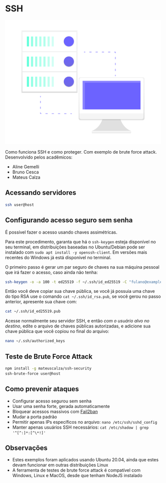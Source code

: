 # SSH

![SSH Server](/images/server.png)

Como funciona SSH e como proteger. Com exemplo de brute force attack.
Desenvolvido pelos acadêmicos:

 - Aline Gemelli
 - Bruno Cesca
 - Mateus Calza

## Acessando servidores

```bash
ssh user@host
```

## Configurando acesso seguro sem senha

É possível fazer o acesso usando chaves assimétricas.

Para este procedimento, garanta que há o `ssh-keygen` esteja disponível no seu terminal, em distribuições baseadas no Ubuntu/Debian pode ser instalado com `sudo apt install -y openssh-client`. Em versões mais recentes do Windows já está disponível no terminal.

O primeiro passo é gerar um par seguro de chaves na sua máquina pessoal que irá fazer o acesso, caso ainda não tenha:

```bash
ssh-keygen -o -a 100 -t ed25519 -f ~/.ssh/id_ed25519 -C "fulano@example.com"
```

Então você deve copiar sua chave pública, se você já possuia uma chave do tipo RSA use o comando `cat ~/.ssh/id_rsa.pub`, se você gerou no passo anterior, apresente sua chave com:

```bash
cat ~/.ssh/id_ed25519.pub
```

Acesse normalmente seu servidor SSH, e então *com o usuário alvo no destino*, edite o arquivo de chaves públicas autorizadas, e adicione sua chave pública que você copiou no final do arquivo:

```bash
nano ~/.ssh/authorized_keys
```

## Teste de Brute Force Attack

```bash
npm install -g mateuscalza/ssh-security
ssh-brute-force user@host
```

## Como prevenir ataques

 - Configurar acesso segurou sem senha
 - Usar uma senha forte, gerada automaticamente
 - Bloquear acessos massivos com [Fail2ban](https://www.linode.com/docs/security/basics/using-fail2ban-to-secure-your-server-a-tutorial/)
 - Mudar a porta padrão
 - Permitir apenas IPs específicos no arquivo: `nano /etc/ssh/sshd_config`
 - Manter apenas usuários SSH necessários: `cat /etc/shadow | grep '^[^:]*:[^\*!]'`

## Observações

 - Estes exemplos foram aplicados usando Ubuntu 20.04, ainda que estes devam funcionar em outras distribuições Linux
 - A ferramenta de testes de brute force attack é compatível com Windows, Linux e MacOS, desde que tenham NodeJS instalado
